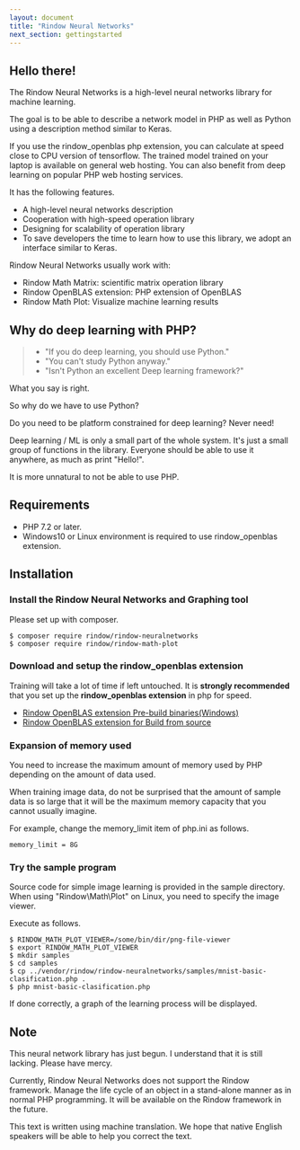 ```yaml
---
layout: document
title: "Rindow Neural Networks"
next_section: gettingstarted
---
```


Hello there!
------------

The Rindow Neural Networks is a high-level neural networks library for machine learning.

The goal is to be able to describe a network model in PHP as well as Python
using a description method similar to Keras.

If you use the rindow_openblas php extension,
you can calculate at speed close to CPU version of tensorflow.
The trained model trained on your laptop is available on general web hosting.
You can also benefit from deep learning on popular PHP web hosting services.

It has the following features.

- A high-level neural networks description
- Cooperation with high-speed operation library
- Designing for scalability of operation library
- To save developers the time to learn how to use this library, we adopt an interface similar to Keras.

Rindow Neural Networks usually work with:

- Rindow Math Matrix: scientific matrix operation library
- Rindow OpenBLAS extension: PHP extension of OpenBLAS
- Rindow Math Plot: Visualize machine learning results


Why do deep learning with PHP?
------------------------------

> - "If you do deep learning, you should use Python."
> - "You can't study Python anyway."
> - "Isn't Python an excellent Deep learning framework?"

What you say is right.

So why do we have to use Python?

Do you need to be platform constrained for deep learning?
Never need!

Deep learning / ML is only a small part of the whole system. It's just a small group of functions in the library.
Everyone should be able to use it anywhere, as much as print "Hello!".

It is more unnatural to not be able to use PHP.


Requirements
------------

- PHP 7.2 or later.
- Windows10 or Linux environment is required to use rindow_openblas extension.

Installation
------------

### Install the Rindow Neural Networks and Graphing tool

Please set up with composer.

```shell
$ composer require rindow/rindow-neuralnetworks
$ composer require rindow/rindow-math-plot
```

### Download and setup the rindow_openblas extension

Training will take a lot of time if left untouched. It is **strongly recommended** that you set up the **rindow_openblas extension** in php for speed.

- [Rindow OpenBLAS extension Pre-build binaries(Windows)](https://github.com/rindow/rindow-openblas-binaries)
- [Rindow OpenBLAS extension for Build from source](https://github.com/rindow/rindow-openblas)

### Expansion of memory used

You need to increase the maximum amount of memory used by PHP depending on the amount of data used.

When training image data, do not be surprised that the amount of sample data is so large that it will be the maximum memory capacity that you cannot usually imagine.

For example, change the memory_limit item of php.ini as follows.

```shell
memory_limit = 8G
```

### Try the sample program

Source code for simple image learning is provided in the sample directory.
When using "Rindow\Math\Plot" on Linux, you need to specify the image viewer.

Execute as follows.
```shell
$ RINDOW_MATH_PLOT_VIEWER=/some/bin/dir/png-file-viewer
$ export RINDOW_MATH_PLOT_VIEWER
$ mkdir samples
$ cd samples
$ cp ../vendor/rindow/rindow-neuralnetworks/samples/mnist-basic-clasification.php .
$ php mnist-basic-clasification.php
```

If done correctly, a graph of the learning process will be displayed.


Note
----
This neural network library has just begun. I understand that it is still lacking. Please have mercy.

Currently, Rindow Neural Networks does not support the Rindow framework. Manage the life cycle of an object in a stand-alone manner as in normal PHP programming. It will be available on the Rindow framework in the future.

This text is written using machine translation. We hope that  native English speakers will be able to help you correct the text.
